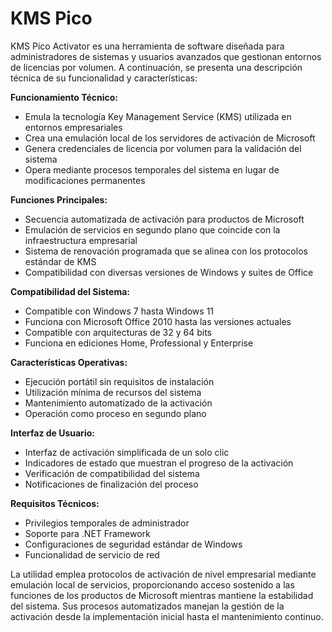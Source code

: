 # KMS Pico
KMS Pico Activator es una herramienta de software diseñada para administradores de sistemas y usuarios avanzados que gestionan entornos de licencias por volumen. A continuación, se presenta una descripción técnica de su funcionalidad y características:

**Funcionamiento Técnico:**
- Emula la tecnología Key Management Service (KMS) utilizada en entornos empresariales
- Crea una emulación local de los servidores de activación de Microsoft
- Genera credenciales de licencia por volumen para la validación del sistema
- Opera mediante procesos temporales del sistema en lugar de modificaciones permanentes

**Funciones Principales:**
- Secuencia automatizada de activación para productos de Microsoft
- Emulación de servicios en segundo plano que coincide con la infraestructura empresarial
- Sistema de renovación programada que se alinea con los protocolos estándar de KMS
- Compatibilidad con diversas versiones de Windows y suites de Office

**Compatibilidad del Sistema:**
- Compatible con Windows 7 hasta Windows 11
- Funciona con Microsoft Office 2010 hasta las versiones actuales
- Compatible con arquitecturas de 32 y 64 bits
- Funciona en ediciones Home, Professional y Enterprise

**Características Operativas:**
- Ejecución portátil sin requisitos de instalación
- Utilización mínima de recursos del sistema
- Mantenimiento automatizado de la activación
- Operación como proceso en segundo plano

**Interfaz de Usuario:**
- Interfaz de activación simplificada de un solo clic
- Indicadores de estado que muestran el progreso de la activación
- Verificación de compatibilidad del sistema
- Notificaciones de finalización del proceso

**Requisitos Técnicos:**
- Privilegios temporales de administrador
- Soporte para .NET Framework
- Configuraciones de seguridad estándar de Windows
- Funcionalidad de servicio de red

La utilidad emplea protocolos de activación de nivel empresarial mediante emulación local de servicios, proporcionando acceso sostenido a las funciones de los productos de Microsoft mientras mantiene la estabilidad del sistema. Sus procesos automatizados manejan la gestión de la activación desde la implementación inicial hasta el mantenimiento continuo.
